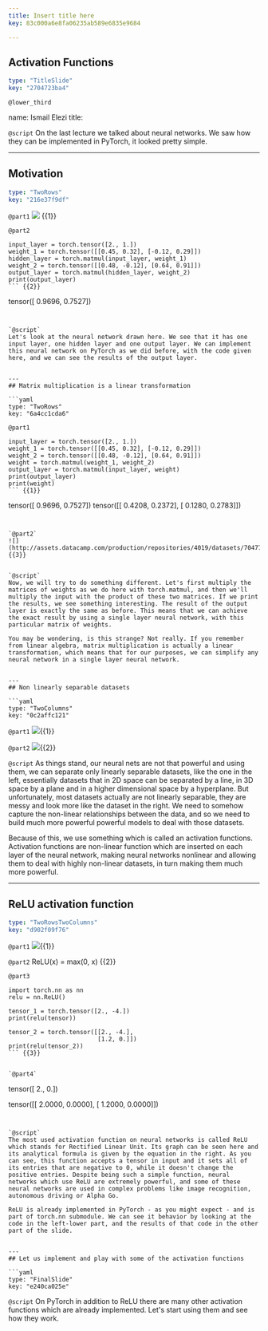 ```yaml
---
title: Insert title here
key: 83c000a6e8fa06235ab589e6835e9684

---
```

## Activation Functions

```yaml
type: "TitleSlide"
key: "2704723ba4"
```

`@lower_third`

name: Ismail Elezi
title: 


`@script`
On the last lecture we talked about neural networks. We saw how they can be implemented in PyTorch, it looked pretty simple.


---
## Motivation

```yaml
type: "TwoRows"
key: "216e37f9df"
```

`@part1`
![](http://assets.datacamp.com/production/repositories/4019/datasets/035c52d82e1886181135f7342e66172d9b806ed2/1.jpg) {{1}}


`@part2`
```
input_layer = torch.tensor([2., 1.])
weight_1 = torch.tensor([[0.45, 0.32], [-0.12, 0.29]])
hidden_layer = torch.matmul(input_layer, weight_1)
weight_2 = torch.tensor([[0.48, -0.12], [0.64, 0.91]])
output_layer = torch.matmul(hidden_layer, weight_2)
print(output_layer)
``` {{2}}

```
tensor([ 0.9696,  0.7527])
``` {{3}}


`@script`
Let's look at the neural network drawn here. We see that it has one input layer, one hidden layer and one output layer. We can implement this neural network on PyTorch as we did before, with the code given here, and we can see the results of the output layer.


---
## Matrix multiplication is a linear transformation

```yaml
type: "TwoRows"
key: "6a4cc1cda6"
```

`@part1`
```
input_layer = torch.tensor([2., 1.])
weight_1 = torch.tensor([[0.45, 0.32], [-0.12, 0.29]])
weight_2 = torch.tensor([[0.48, -0.12], [0.64, 0.91]])
weight = torch.matmul(weight_1, weight_2)
output_layer = torch.matmul(input_layer, weight)
print(output_layer)
print(weight) 
``` {{1}}

```
tensor([ 0.9696,  0.7527]) 
tensor([[ 0.4208,  0.2372], [ 0.1280,  0.2783]])
``` {{2}}


`@part2`
![](http://assets.datacamp.com/production/repositories/4019/datasets/704775bc3e9d17f7295445b333f749913849b981/2.jpg) {{3}}


`@script`
Now, we will try to do something different. Let's first multiply the matrices of weights as we do here with torch.matmul, and then we'll multiply the input with the product of these two matrices. If we print the results, we see something interesting. The result of the output layer is exactly the same as before. This means that we can achieve the exact result by using a single layer neural network, with this particular matrix of weights.

You may be wondering, is this strange? Not really. If you remember from linear algebra, matrix multiplication is actually a linear transformation, which means that for our purposes, we can simplify any neural network in a single layer neural network.


---
## Non linearly separable datasets

```yaml
type: "TwoColumns"
key: "0c2affc121"
```

`@part1`
![](http://assets.datacamp.com/production/repositories/4019/datasets/3ffeb64e2af73497d4b04444a55bfff0da081018/linearly_separable.jpg){{1}}


`@part2`
![](http://assets.datacamp.com/production/repositories/4019/datasets/174e614b0dd3d1b867b9437ea30a926d541d0381/linearly_non_separable.jpg){{2}}


`@script`
As things stand, our neural nets are not that powerful and using them, we can separate only linearly separable datasets, like the one in the left, essentially datasets that in 2D space can be separated by a line, in 3D space by a plane and in a higher dimensional space by a hyperplane. But unfortunately, most datasets actually are not linearly separable, they are messy and look more like the dataset in the right. We need to somehow capture the non-linear relationships between the data, and so we need to build much more powerful powerful models to deal with those datasets.

Because of this, we use something which is called an activation functions. Activation functions are non-linear function which are inserted on each layer of the neural network, making neural networks nonlinear and allowing them to deal with highly non-linear datasets, in turn making them much more powerful.


---
## ReLU activation function

```yaml
type: "TwoRowsTwoColumns"
key: "d902f09f76"
```

`@part1`
![](http://assets.datacamp.com/production/repositories/4019/datasets/3ef5006504e5e02251e382d71b5ad1f90440ebb1/relu.jpg){{1}}


`@part2`
ReLU(x) = max(0, x) {{2}}


`@part3`
```
import torch.nn as nn
relu = nn.ReLU()

tensor_1 = torch.tensor([2., -4.])
print(relu(tensor))

tensor_2 = torch.tensor([[2., -4.],
                         [1.2, 0.]])
print(relu(tensor_2))
``` {{3}}


`@part4`
```


tensor([ 2.,  0.]) 


tensor([[ 2.0000,  0.0000],
        [ 1.2000,  0.0000]])
``` {{4}}


`@script`
The most used activation function on neural networks is called ReLU which stands for Rectified Linear Unit. Its graph can be seen here and its analytical formula is given by the equation in the right. As you can see, this function accepts a tensor in input and it sets all of its entries that are negative to 0, while it doesn't change the positive entries. Despite being such a simple function, neural networks which use ReLU are extremely powerful, and some of these neural networks are used in complex problems like image recognition, autonomous driving or Alpha Go.

ReLU is already implemented in PyTorch - as you might expect - and is part of torch.nn submodule. We can see it behavior by looking at the code in the left-lower part, and the results of that code in the other part of the slide.


---
## Let us implement and play with some of the activation functions

```yaml
type: "FinalSlide"
key: "e240ca025e"
```

`@script`
On PyTorch in addition to ReLU there are many other activation functions which are already implemented. Let's start using them and see how they work.

